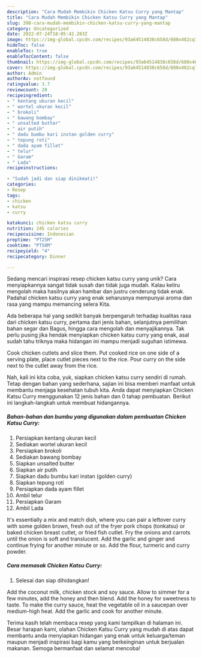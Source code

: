 ```yaml
---
description: "Cara Mudah Membikin Chicken Katsu Curry yang Mantap"
title: "Cara Mudah Membikin Chicken Katsu Curry yang Mantap"
slug: 398-cara-mudah-membikin-chicken-katsu-curry-yang-mantap
category: Uncategorized
date: 2022-07-24T18:05:42.283Z
image: https://img-global.cpcdn.com/recipes/93a64514838c658d/680x482cq70/chicken-katsu-curry-foto-resep-utama.jpg
hideToc: false
enableToc: true
enableTocContent: false
thumbnail: https://img-global.cpcdn.com/recipes/93a64514838c658d/680x482cq70/chicken-katsu-curry-foto-resep-utama.jpg
cover: https://img-global.cpcdn.com/recipes/93a64514838c658d/680x482cq70/chicken-katsu-curry-foto-resep-utama.jpg
author: Admin
authorAv: notfound
ratingvalue: 3.7
reviewcount: 20
recipeingredient:
- " kentang ukuran kecil"
- " wortel ukuran kecil"
- " brokoli"
- " bawang bombay"
- " unsalted butter"
- " air putih"
- " dadu bumbu kari instan golden curry"
- " tepung roti"
- " dada ayam fillet"
- " telur"
- " Garam"
- " Lada"
recipeinstructions:

- "Sudah jadi dan siap dinikmati!"
categories:
- Resep
tags:
- chicken
- katsu
- curry

katakunci: chicken katsu curry 
nutrition: 245 calories
recipecuisine: Indonesian
preptime: "PT25M"
cooktime: "PT58M"
recipeyield: "4"
recipecategory: Dinner

---
```





Sedang mencari inspirasi resep chicken katsu curry yang unik? Cara menyiapkannya sangat tidak susah dan tidak juga mudah. Kalau keliru mengolah maka hasilnya akan hambar dan justru cenderung tidak enak. Padahal chicken katsu curry yang enak seharusnya mempunyai aroma dan rasa yang mampu memancing selera Kita.





Ada beberapa hal yang sedikit banyak berpengaruh terhadap kualitas rasa dari chicken katsu curry, pertama dari jenis bahan, selanjutnya pemilihan bahan segar dan Bagus, hingga cara mengolah dan menyajikannya. Tak perlu pusing jika hendak menyiapkan chicken katsu curry yang enak,      asal sudah tahu triknya maka hidangan ini mampu menjadi suguhan istimewa.














Cook chicken cutlets and slice them. Put cooked rice on one side of a serving plate, place cutlet pieces next to the rice. Pour curry on the side next to the cutlet away from the rice.






Nah, kali ini kita coba, yuk, siapkan chicken katsu curry sendiri di rumah. Tetap dengan bahan yang sederhana, sajian ini bisa memberi manfaat untuk membantu menjaga kesehatan tubuh kita. Anda dapat menyiapkan Chicken Katsu Curry menggunakan 12 jenis bahan dan 0 tahap pembuatan. Berikut ini langkah-langkah untuk membuat hidangannya.

<!--inarticleads1-->

##### Bahan-bahan dan bumbu yang digunakan dalam pembuatan Chicken Katsu Curry:

1. Persiapkan  kentang ukuran kecil
1. Sediakan  wortel ukuran kecil
1. Persiapkan  brokoli
1. Sediakan  bawang bombay
1. Siapkan  unsalted butter
1. Siapkan  air putih
1. Siapkan  dadu bumbu kari instan (golden curry)
1. Siapkan  tepung roti
1. Persiapkan  dada ayam fillet
1. Ambil  telur
1. Persiapkan  Garam
1. Ambil  Lada


It&#39;s essentially a mix and match dish, where you can pair a leftover curry with some golden brown, fresh out of the fryer pork chops (tonkatsu) or baked chicken breast cutlet, or fried fish cutlet. Fry the onions and carrots until the onion is soft and translucent. Add the garlic and ginger and continue frying for another minute or so. Add the flour, turmeric and curry powder. 

<!--inarticleads2-->

##### Cara memasak Chicken Katsu Curry:


1. Selesai dan siap dihidangkan!

Add the coconut milk, chicken stock and soy sauce. Allow to simmer for a few minutes, add the honey and then blend. Add the honey for sweetness to taste. To make the curry sauce, heat the vegetable oil in a saucepan over medium-high heat. Add the garlic and cook for another minute. 

Terima kasih telah membaca resep yang kami tampilkan di halaman ini. Besar harapan kami, olahan Chicken Katsu Curry yang mudah di atas dapat membantu anda menyiapkan hidangan yang enak untuk keluarga/teman maupun menjadi inspirasi bagi kamu yang berkeinginan untuk berjualan makanan. Semoga bermanfaat dan selamat mencoba!
